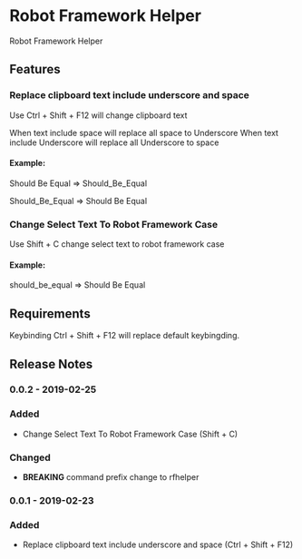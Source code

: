 # Robot Framework Helper

Robot Framework Helper

## Features

### Replace clipboard text include underscore and space
Use Ctrl + Shift + F12 will change clipboard text

When text include space will replace all space to Underscore
When text include Underscore will replace all Underscore to space

#### Example:
Should Be Equal => Should_Be_Equal

Should_Be_Equal => Should Be Equal

### Change Select Text To Robot Framework Case
Use Shift + C change select text to robot framework case

#### Example:
should_be_equal => Should Be Equal

## Requirements

Keybinding Ctrl + Shift + F12 will replace default keybingding.

## Release Notes

### 0.0.2 - 2019-02-25
### Added
 - Change Select Text To Robot Framework Case (Shift + C)
### Changed
 - **BREAKING** command prefix change to rfhelper

### 0.0.1 - 2019-02-23
### Added
 - Replace clipboard text include underscore and space (Ctrl + Shift + F12)
